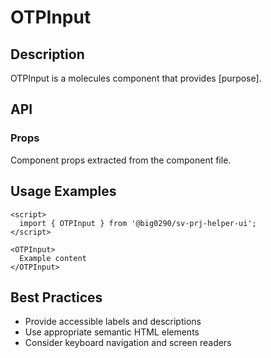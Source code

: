 # OTPInput

## Description

OTPInput is a molecules component that provides [purpose].

## API

### Props

Component props extracted from the component file.

## Usage Examples

```svelte
<script>
  import { OTPInput } from '@big0290/sv-prj-helper-ui';
</script>

<OTPInput>
  Example content
</OTPInput>
```

## Best Practices

- Provide accessible labels and descriptions
- Use appropriate semantic HTML elements
- Consider keyboard navigation and screen readers
